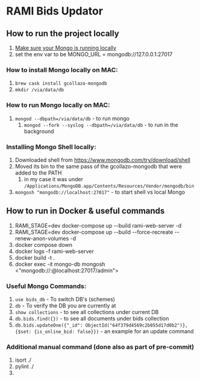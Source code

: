 # RAMI Bids Updator


## How to run the project locally
1. [Make sure your Mongo is running locally](#installing--running-mongo-locally-on-mac)
2. set the env var to be MONGO_URL = mongodb://127.0.0.1:27017


### How to install Mongo locally on MAC:
1. `brew cask install gcollazo-mongodb`
2. `mkdir /via/data/db`


### How to run Mongo locally on MAC:
1. `mongod --dbpath=/via/data/db` - to run mongo
   1. `mongod --fork --syslog --dbpath=/via/data/db` - to run in the background


### Installing Mongo Shell locally:
1. Downloaded shell from https://www.mongodb.com/try/download/shell
2. Moved its bin to the same pass of the gcollazo-mongodb that were added to the PATH
   1. in my case it was under `/Applications/MongoDB.app/Contents/Resources/Vendor/mongodb/bin`
3. `mongosh "mongodb://localhost:27017"` - to start shell vs local Mongo


## How to run in Docker & useful commands
1. RAMI_STAGE=dev docker-compose up --build rami-web-server -d
2. RAMI_STAGE=dev docker-compose up --build --force-recreate --renew-anon-volumes -d
3. docker compose down
4. docker logs -f rami-web-server
5. docker build -t <some tag> .
6. docker exec -it mongo-db mongosh <"mongodb://<user>:<pass>@localhost:27017/admin">


### Useful Mongo Commands:
1. `use bids_db` - To switch DB's (schemes)
2. `db` - To verify the DB you are currently at
3. `show collections` - to see all collections under current DB
4. `db.bids.find({})` - to see all documents under bids collection
5. `db.bids.updateOne({"_id": ObjectId("64f379d4569c2b055d17d0b2")}, {$set: {is_online_bid: false}})` - an example for an update command


### Additional manual command (done also as part of pre-commit)
1. isort ./
2. pylint ./
3.
